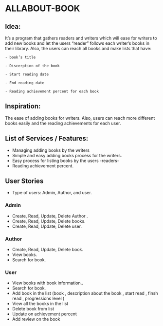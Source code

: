 # ALLABOUT-BOOK

 
## Idea:

It’s a program that gathers readers and writers which will ease for writers to add new books and let the users “reader” follows each writer’s books in their library. 
Also, the users can reach all books and make lists that have:

    - book’s title

    - Discerption of the book

    - Start reading date

    - End reading date

    - Reading achievement percent for each book

## Inspiration:
The ease of adding books for writers. Also, users can reach more different books easily and the reading achievements for each user.


## List of Services / Features:
- Managing adding books by the writers
- Simple and easy adding books process for the writers.
- Easy process for listing books by the users -readers-
- Reading achievement percent.


## User Stories
- Type of users: Admin, Author, and user.

### Admin
- Create, Read, Update, Delete Author .
- Create, Read, Update, Delete books.
- Create, Read, Update, Delete user.

### Author
- Create, Read, Update, Delete book.
- View books.
- Search for book.

### User
- View books with book information..
- Search for book.
- Add book in the list (book , description about the book , start read , finsh read , progressions level )
- View all the books in the list
- Delete book from list
- Update on achievement percent
- Add review on the book
